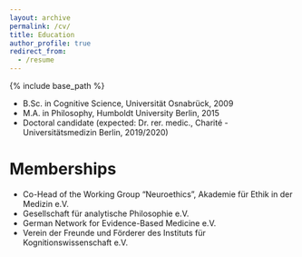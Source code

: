 ```yaml
---
layout: archive
permalink: /cv/
title: Education
author_profile: true
redirect_from:
  - /resume
---
```


{% include base_path %}


* B.Sc. in Cognitive Science, Universität Osnabrück, 2009
* M.A. in Philosophy, Humboldt University Berlin, 2015
* Doctoral candidate (expected: Dr. rer. medic., Charité - Universitätsmedizin Berlin, 2019/2020)

Memberships
======
* Co-Head of the Working Group “Neuroethics”, Akademie für Ethik in der Medizin e.V.
* Gesellschaft für analytische Philosophie e.V.
* German Network for Evidence-Based Medicine e.V.
* Verein der Freunde und Förderer des Instituts für Kognitionswissenschaft e.V.
